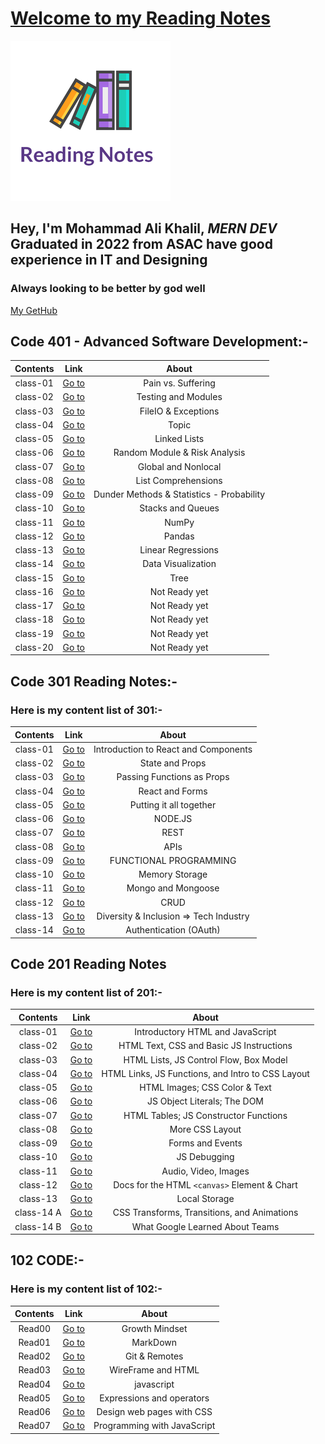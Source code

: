 # [Welcome to my Reading Notes](https://moegts.github.io/reading-notes/)

![Reading Notes](./102-and-201/readingNotes.png)

## Hey, I'm Mohammad Ali Khalil, *MERN DEV* Graduated in **2022** from **ASAC** have good experience in **IT** and **Designing**

### Always looking to be better by god well

[My GetHub](https://github.com/moegts)

## Code 401 - Advanced Software Development:-

| Contents |             Link             |                   About                   |
| :------: | :--------------------------: | :---------------------------------------: |
| class-01 | [Go to](./md401/class-01.md) |            Pain vs. Suffering             |
| class-02 | [Go to](./md401/class-02.md) |            Testing and Modules            |
| class-03 | [Go to](./md401/class-03.md) |            FileIO & Exceptions            |
| class-04 | [Go to](./md401/class-04.md) |                   Topic                   |
| class-05 | [Go to](./md401/class-05.md) |               Linked Lists                |
| class-06 | [Go to](./md401/class-06.md) |       Random Module & Risk Analysis       |
| class-07 | [Go to](./md401/class-07.md) |            Global and Nonlocal            |
| class-08 | [Go to](./md401/class-08.md) |            List Comprehensions            |
| class-09 | [Go to](./md401/class-09.md) | Dunder Methods & Statistics - Probability |
| class-10 | [Go to](./md401/class-10.md) |             Stacks and Queues             |
| class-11 | [Go to](./md401/class-11.md) |                   NumPy                   |
| class-12 | [Go to](./md401/class-12.md) |                  Pandas                   |
| class-13 | [Go to](./md401/class-13.md) |            Linear Regressions             |
| class-14 | [Go to](./md401/class-14.md) |            Data Visualization             |
| class-15 | [Go to](./md401/class-15.md) |                   Tree                    |
| class-16 | [Go to](./md401/class-16.md) |               Not Ready yet               |
| class-17 | [Go to](./md401/class-17.md) |               Not Ready yet               |
| class-18 | [Go to](./md401/class-18.md) |               Not Ready yet               |
| class-19 | [Go to](./md401/class-19.md) |               Not Ready yet               |
| class-20 | [Go to](./md401/class-20.md) |               Not Ready yet               |

## Code 301 Reading Notes:-

### Here is my content list of 301:-

| Contents |             Link             |                 About                  |
| :------: | :--------------------------: | :------------------------------------: |
| class-01 | [Go to](./md301/class-01.md) |  Introduction to React and Components  |
| class-02 | [Go to](./md301/class-02.md) |            State and Props             |
| class-03 | [Go to](./md301/class-03.md) |       Passing Functions as Props       |
| class-04 | [Go to](./md301/class-04.md) |            React and Forms             |
| class-05 | [Go to](./md301/class-05.md) |        Putting it all together         |
| class-06 | [Go to](./md301/class-06.md) |                NODE.JS                 |
| class-07 | [Go to](./md301/class-07.md) |                  REST                  |
| class-08 | [Go to](./md301/class-08.md) |                  APIs                  |
| class-09 | [Go to](./md301/class-09.md) |         FUNCTIONAL PROGRAMMING         |
| class-10 | [Go to](./md301/class-10.md) |             Memory Storage             |
| class-11 | [Go to](./md301/class-11.md) |           Mongo and Mongoose           |
| class-12 | [Go to](./md301/class-12.md) |                  CRUD                  |
| class-13 | [Go to](./md301/class-13.md) | Diversity & Inclusion => Tech Industry |
| class-14 | [Go to](./md301/class-14.md) |         Authentication (OAuth)         |

## Code 201 Reading Notes

### Here is my content list of 201:-

|  Contents  |         Link          |                       About                       |
| :--------: | :-------------------: | :-----------------------------------------------: |
|  class-01  | [Go to](./102-and-201/class-01.md)  |         Introductory HTML and JavaScript          |
|  class-02  | [Go to](./102-and-201/class-02.md)  |     HTML Text, CSS and Basic JS Instructions      |
|  class-03  | [Go to](./102-and-201/class-03.md)  |      HTML Lists, JS Control Flow, Box Model       |
|  class-04  | [Go to](./102-and-201/class-04.md)  | HTML Links, JS Functions, and Intro to CSS Layout |
|  class-05  | [Go to](./102-and-201/class-05.md)  |           HTML Images; CSS Color & Text           |
|  class-06  | [Go to](./102-and-201/class-06.md)  |            JS Object Literals; The DOM            |
|  class-07  | [Go to](./102-and-201/class-07.md)  |       HTML Tables; JS Constructor Functions       |
|  class-08  | [Go to](./102-and-201/class-08.md)  |                  More CSS Layout                  |
|  class-09  | [Go to](./102-and-201/class-09.md)  |                 Forms and Events                  |
|  class-10  | [Go to](./102-and-201/class-10.md)  |                   JS Debugging                    |
|  class-11  | [Go to](./102-and-201/class-11.md)  |               Audio, Video, Images                |
|  class-12  | [Go to](./102-and-201/class-12.md)  |   Docs for the HTML `<canvas>` Element & Chart    |
|  class-13  | [Go to](./102-and-201/class-13.md)  |                   Local Storage                   |
| class-14 A | [Go to](./102-and-201/class-14a.md) |    CSS Transforms, Transitions, and Animations    |
| class-14 B | [Go to](./102-and-201/class-14b.md) |          What Google Learned About Teams          |

## 102 CODE:-

### Here is my content list of 102:-

| Contents |                  Link                   |            About            |
| :------: | :-------------------------------------: | :-------------------------: |
|  Read00  | [Go to](./102-and-201/Growthmindset.md) |       Growth Mindset        |
|  Read01  |    [Go to](./102-and-201/read01.md)     |          MarkDown           |
|  Read02  |    [Go to](./102-and-201/read02.md)     |        Git & Remotes        |
|  Read03  |    [Go to](./102-and-201/read03.md)     |     WireFrame and HTML      |
|  Read04  |    [Go to](./102-and-201/read04.md)     |         javascript          |
|  Read05  |    [Go to](./102-and-201/read05.md)     |  Expressions and operators  |
|  Read06  |    [Go to](./102-and-201/read06.md)     |  Design web pages with CSS  |
|  Read07  |    [Go to](./102-and-201/read07.md)     | Programming with JavaScript |
